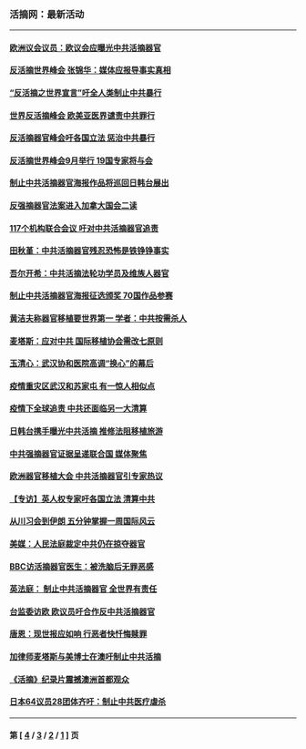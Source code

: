 ### 活摘网：最新活动
---
#### [欧洲议会议员：欧议会应曝光中共活摘器官](../../pages/nf5883/n13336571.md?11210430) 
#### [反活摘世界峰会 张锦华：媒体应报导事实真相](../../pages/nf5883/n13278502.md?11210430) 
#### [“反活摘之世界宣言”吁全人类制止中共暴行](../../pages/nf5883/n13259730.md?11210430) 
#### [世界反活摘峰会 欧美亚医界谴责中共罪行](../../pages/nf5883/n13253550.md?11210430) 
#### [反活摘器官峰会吁各国立法 惩治中共暴行](../../pages/nf5883/n13245052.md?11210430) 
#### [反活摘世界峰会9月举行 19国专家将与会](../../pages/nf5883/n13201492.md?11210430) 
#### [制止中共活摘器官海报作品将巡回日韩台展出](../../pages/nf5883/n13177791.md?11210430) 
#### [反强摘器官法案进入加拿大国会二读](../../pages/nf5883/n13033450.md?11210430) 
#### [117个机构联合会议 吁对中共活摘器官追责](../../pages/nf5883/n12775087.md?11210430) 
#### [田秋堇：中共活摘器官残忍恐怖是铁铮铮事实](../../pages/nf5883/n12702148.md?11210430) 
#### [吾尔开希：中共活摘法轮功学员及维族人器官](../../pages/nf5883/n12693197.md?11210430) 
#### [制止中共活摘器官海报征选颁奖 70国作品参赛](../../pages/nf5883/n12692050.md?11210430) 
#### [黄洁夫称器官移植要世界第一 学者：中共按需杀人](../../pages/nf5883/n12572329.md?11210430) 
#### [麦塔斯：应对中共 国际移植协会需改七原则](../../pages/nf5883/n12514711.md?11210430) 
#### [玉清心：武汉协和医院高调“换心”的幕后](../../pages/nf5883/n12298730.md?11210430) 
#### [疫情重灾区武汉和苏家屯 有一惊人相似点](../../pages/nf5883/n12150824.md?11210430) 
#### [疫情下全球追责 中共还面临另一大清算](../../pages/nf5883/n12070397.md?11210430) 
#### [日韩台携手曝光中共活摘 推修法阻移植旅游](../../pages/nf5883/n11712046.md?11210430) 
#### [中共强摘器官证据呈递联合国 媒体聚焦](../../pages/nf5883/n11546426.md?11210430) 
#### [欧洲器官移植大会 中共活摘器官引专家热议](../../pages/nf5883/n11539095.md?11210430) 
#### [【专访】英人权专家吁各国立法 清算中共](../../pages/nf5883/n11367315.md?11210430) 
#### [从川习会到伊朗 五分钟掌握一周国际风云](../../pages/nf5883/n11338520.md?11210430) 
#### [美媒：人民法庭裁定中共仍在掠夺器官](../../pages/nf5883/n11334897.md?11210430) 
#### [BBC访活摘器官医生：被洗脑后无罪恶感](../../pages/nf5883/n11335935.md?11210430) 
#### [英法庭： 制止中共活摘器官 全世界有责任](../../pages/nf5883/n11330691.md?11210430) 
#### [台监委访欧 欧议员吁合作反中共活摘器官](../../pages/nf5883/n11109190.md?11210430) 
#### [唐恩：现世报应如响 行恶者快忏悔赎罪](../../pages/nf5883/n11104016.md?11210430) 
#### [加律师麦塔斯与美博士在澳吁制止中共活摘](../../pages/nf5883/n10724764.md?11210430) 
#### [《活摘》纪录片震撼澳洲首都观众](../../pages/nf5883/n10722747.md?11210430) 
#### [日本64议员28团体齐吁：制止中共医疗虐杀](../../pages/nf5883/n10587757.md?11210430) 

---
#### 第 [ [4](./4.md?11210430) / [3](./3.md?11210430) / [2](./2.md?11210430) / [1](./1.md?11210430) ] 页
